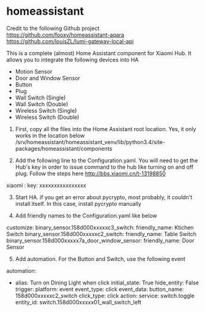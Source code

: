 # homeassistant

Credit to the following Github project
https://github.com/fooxy/homeassistant-aqara
https://github.com/louisZL/lumi-gateway-local-api

This is a complete (almost) Home Assistant component for Xiaomi Hub. It allows you to integrate the following devices into HA

- Motion Sensor
- Door and Window Sensor
- Button
- Plug
- Wall Switch (Single)
- Wall Switch (Double)
- Wireless Switch (Single)
- Wireless Switch (Double)

1) First, copy all the files into the Home Assistant root location. Yes, it only works in the location below
/srv/homeassistant/homeassistant_venv/lib/python3.4/site-packages/homeassistant/components

2) Add the following line to the Configuration.yaml. You will need to get the Hub's key in order to issue command to the hub like turning on and off plug. Follow the steps here http://bbs.xiaomi.cn/t-13198850

xiaomi :
  key: xxxxxxxxxxxxxxxx

3) Start HA. if you get an error about pycrypto, most probably, it couldn't install itself. In this case, install pycrypto manually

4) Add friendly names to the Configuration.yaml like below

  customize:
    binary_sensor.158d000xxxxxc3_switch:
        friendly_name: Ktichen Switch
    binary_sensor.158d000xxxxxc2_switch:
        friendly_name: Table Switch
    binary_sensor.158d000xxxxx7a_door_window_sensor:
        friendly_name: Door Sensor
        
5) Add automation. For the Button and Switch, use the following event

automation:
- alias: Turn on Dining Light when click
  initial_state: True
  hide_entity: False
  trigger:
    platform: event
    event_type: click
    event_data:
        button_name: 158d000xxxxxc2_switch
        click_type: click
          action:
    service: switch.toggle
    entity_id: switch.158d000xxxxx01_wall_switch_left
